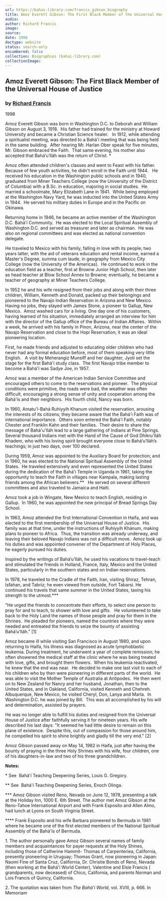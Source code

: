 ```yaml
---
url: https://bahai-library.com/francis_gibson_biography
title: Amoz Everett Gibson: The First Black Member of the Universal House of Justice
audio: 
author: Richard Francis
image: 
source: 
date: 1998
doctype: website
status: search-only
encumbered: false
collection: Biographies (bahai-library.com)
collectionImage: 
---
```



## Amoz Everett Gibson: The First Black Member of the Universal House of Justice

### by [Richard Francis](https://bahai-library.com/author/Richard+Francis)

1998


Amoz Everett Gibson was born in Washington D.C. to Deborah and William Gibson on August 3, 1918.  His father had trained for the ministry at Howard University and became a Christian Science healer.   In 1912, while attending a spiritualist meeting, was directed to a Bahá'í meeting that was being held in the same building.  After hearing Mr. Harlan Ober speak for five minutes, Mr. Gibson embraced the Faith.  That same evening, his mother also accepted that Bahá’u’lláh was the return of Christ. * 

Amoz often attended children's classes and went to Feast with his father.  Because of few youth activities, he didn't enroll in the Faith until 1944.   He received his education in the Washington public schools and in 1940, graduated from Miner Teachers College (now the University of the District of Columbia) with a B.Sc. in education, majoring in social studies.  He married a schoolmate, Mary Elizabeth Lane in 1941.  While being employed at the Washington Navy Yard, he was inducted into the United States Army in 1944.  He served his military duties in Europe and in the Pacific on Okinawa.

Returning home in 1946, he became an active member of the Washington D.C. Bahá'í Community.  He was elected to the Local Spiritual Assembly of Washington D.C. and served as treasurer and later as chairman.  He was also on regional committees and was elected as national convention delegate. 

He traveled to Mexico with his family, falling in love with its people; two years latter, with the aid of veterans education and rental income, earned a Master's Degree, summa cum laude, in geography from Mexico City College (now the University of the Americas).  He continued to work in the education field as a teacher, first at Browne Junior High School, then later as head teacher at Blow School Annex to Browne; eventually, he became a teacher of geography at Miner Teachers College.

In 1952 he and his wife resigned from their jobs and along with their three children, William, Kenneth and Donald, packed up their belongings and pioneered to the Navajo Indian Reservation in Arizona and New Mexico.  Having no jobs, they stayed with James Stone, a pioneer to Gallup, New Mexico.  Amoz washed cars for a living. One day one of his customers, having learned of his situation, immediately arranged an interview for him with the director of the Gallup office of the Bureau of Indian Affaires.  Within a week, he arrived with his family in Pinon, Arizona, near the center of the Navajo Reservation and close to the Hopi Reservation; it was an ideal pioneering location.

First, he made friends and adjusted to educating older children who had never had any formal education before, most of them speaking very little English.   A visit by Meherangiz Munsiff and her daughter, Jyoti set the stage for the first Bahá'í study class.  The first Navajo tribe member to become a Bahá'í was Sadye Joe, in 1957.

Amoz was a member of the American Indian Service Committee and encouraged others to come to the reservations and pioneer.  The physical conditions were primitive, the roads were bad, the weather was often difficult, encouraging a strong sense of unity and cooperation among the Bahá'ís and their neighbors.  His fourth child, Nancy was born. 

In 1960, Amatu'l-Bahá Ruhiyyih Khanum visited the reservation, arousing the interests of its citizens; they became aware that the Bahá'i Faith was of international importance.  Others soon entered the Bahá'í Faith, notably Chester and Franklin Kahn and their families.  Their desire to share the message of Bahá'u'lláh lead to a large gathering of Indians at Pine Springs.  Several thousand Indians met with the Hand of the Cause of God Dhikru'lláh Khadem, who with his loving spirit brought everyone close to Bahá’u’lláh’s teachings; in just two days, over 100 declared. 

During 1959, Amoz was appointed to the Auxiliary Board for protection; and in 1960, he was elected to the National Spiritual Assembly of the United States.  He traveled extensively and even represented the United States during the dedication of the Bahá'i Temple in Uganda in 1961, taking the opportunity to teach the Faith in villages near Kampala, making lasting friends among the African believers.**   He served on several different committees and also traveled to Jamaica and Haiti.

Amoz took a job in Wingate, New Mexico to teach English, residing in Gallup.  In 1960, he was appointed the new principal of Bread Springs Day School.  

In 1963, Amoz attended the first International Convention in Haifa, and was elected to the first membership of the Universal House of Justice.  His family was at that time, under the instructions of Ruhíyyih Khánum, making plans to pioneer to Africa.  Thus, the transition was already underway, and leaving their beloved Navajo Indians was not a difficult move.  Amoz took up his duties and was appointed convener of the Department of Holy Places, he eagerly pursued his duties.

Inspired by the writings of Bahá’u’lláh, he used his vacations to travel-teach and stimulated the friends in Holland, France, Italy, Mexico and the United States, particularly in the southern states and on Indian reservations.

In 1978, he traveled to the Cradle of the Faith, Iran, visiting Shiraz, Tehran, Isfahan, and Tabriz; he even viewed from outside, Fort Tabarsi. He continued his travels that same summer in the United States, taxing his strength to the utmost.***

"He urged the friends to concentrate their efforts, to select one person to pray for and to teach, to shower with love and gifts.   He volunteered to take back to the Holy Land the names of those people and pray for them in the Shrines.  He pleaded for pioneers, named the countries where they were needed and entreated the friends to seize the bounty of assisting Bahá’u’lláh." \[1\]

Amoz became ill while visiting San Francisco in August 1980, and upon returning to Haifa, his illness was diagnosed as acute lymphoblastic leukemia.  During treatment, he underwent a year of complete remission; he often showered the medical staff at the clinic where he was being treated with love, gifts, and brought them flowers.  When his leukemia reactivated, he knew that the end was near.  He decided to make one last visit to each of his children who by then were pioneering in different parts of the world.  He was able to visit the Mother Temple of Australia at Antipodes.  He then went on to New Zealand for Nancy and her husband, Jonathan, then to the United States, and in Oakland, California, visited Kenneth and Chehreh. Albuquerque, New Mexico, he visited Cheryl, Don, Lanya and Marla.  In Washington D.C. he was joined by Bill.  This was all accomplished by his will and determination, assisted by prayers.

He was no longer able to fulfill his duties and resigned from the Universal House of Justice after faithfully serving it for nineteen years. His wife described his last days: "It seemed he had little desire to remain on this plane of existence.  Despite this, out of compassion for those around him, he compelled his spirit to shine brightly and gladly till the very end." \[2\]

Amoz Gibson passed away on May 14, 1982 in Haifa, just after having the bounty of praying in the three Holy Shrines with his wife, four children, one of his daughters-in-law and two of his three grandchildren.

**Notes:**

\* See  Bahá'í Teaching Deepening Series, Louis G. Gregory.

\*\* See  Bahá'í Teaching Deepening Series, Enoch Olinga.

\*\*\* Amoz Gibson visited Reno, Nevada on June 12, 1978, presenting a talk at the Holiday Inn, 1000 E. 6th Street. The author met Amoz Gibson at the Reno-Tahoe International Airport and with Frank Esposito and Allen Almo, had lunch at Lyons on South Virginia Street.

\*\*\*\* Frank Esposito and his wife Barbara pioneered to Bermuda in 1981 where he became one of the first elected members of the National Spiritual Assembly of the Bahá'ís of Bermuda.

1\. The author personally gave Amoz Gibson several names of family members and acquaintances for payer requests at the Holy Shines, including those of Catherine Hammit- Thomas of Carpenteriea, California, presently pioneering in Uruguay; Thomas Grant, now pioneering in Japan: Naomi Fine of Santa Cruz, California, Dr. Christie Bonds of Reno, Nevada (then working at the Bahá'í World Center), Valentine and Elsie Francis ( grandparents, now deceased) of Chico, California, and parents Norman and Lois Francis of Quincy, California.

2\. The quotation was taken from _The Bahá'í World_, vol. XVIII, p. 666. In Memoriam
